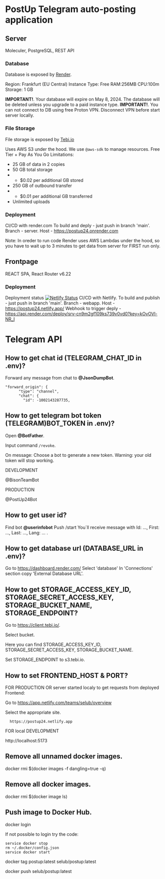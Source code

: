# PostUp Telegram auto-posting application

## Server

Moleculer, PostgreSQL,
REST API

### Database

Database is exposed by [Render](https://render.com/).

Region: Frankfurt (EU Central)
Instance Type: Free RAM:256MB CPU:100m Storage: 1 GB

**IMPORTANT!**. Your database will expire on May 8, 2024. The database will be deleted unless you upgrade to a paid instance type.
**IMPORTANT!**. You can not connect to DB using free Proton VPN. Disconnect VPN before start server locally.

### File Storage

File storage is exposed by [Tebi.io](https://tebi.io/)

Uses AWS S3 under the hood. We use <code>@aws-sdk</code> to manage resources.
Free Tier + Pay As You Go Limitations:

- 25 GB of data in 2 copies
- 50 GB total storage
- - $0.02 per additional GB stored
- 250 GB of outbound transfer
- - $0.01 per additional GB transferred
- Unlimited uploads

### Deployment

CI/CD with render.com
To build and deply - just push in branch 'main'.
Branch - server.
Host - https://postup24.onrender.com

Note: In oreder to run code Render uses AWS Lambdas under the hood, so you have to wait up to 3 minutes to get data from server for FIRST run only.

## Frontpage

REACT SPA, React Router v6.22

### Deployment

Deployment status [![Netlify Status](https://api.netlify.com/api/v1/badges/de3cb262-c7e4-4eac-8e24-c97d6bf3151b/deploy-status)](https://app.netlify.com/sites/postup24/deploys)
CI/CD with Netlify.
To build and publish - just push in branch 'main'.
Branch - webapp.
Host - https://postup24.netlify.app/
Webhook to trigger deply - https://api.render.com/deploy/srv-cn9m2gf109ks739v0vd0?key=kOvOVl-NR_I

# Telegram API

## How to get chat id (TELEGRAM_CHAT_ID in .env)?

Forward any message from chat to **@JsonDumpBot**.

```
"forward_origin": {
      "type": "channel",
      "chat": {
        "id": -1002143287735,
```

## How to get telegram bot token (TELEGRAM)BOT_TOKEN in .env)?

Open **@BotFather**.

Input command <code>/revoke</code>.

On message: Choose a bot to generate a new token. Warning: your old token will stop working.

DEVELOPMENT

@BisonTeamBot

PRODUCTION

@PostUp24Bot

## How to get user id?

Find bot **@userinfobot**
Push /start
You`ll receive message with Id: ..., First: ..., Last: ..., Lang: ... .

## How to get database url (DATABASE_URL in .env)?

Go to https://dashboard.render.com/
Select 'database'
In 'Connections' section copy 'External Database URL'.

## How to get STORAGE_ACCESS_KEY_ID, STORAGE_SECRET_ACCESS_KEY, STORAGE_BUCKET_NAME, STORAGE_ENDPOINT?

Go to https://client.tebi.io/.

Select bucket.

Here you can find STORAGE_ACCESS_KEY_ID, STORAGE_SECRET_ACCESS_KEY, STORAGE_BUCKET_NAME.

Set STORAGE_ENDPOINT to s3.tebi.io.

## How to set FRONTEND_HOST & PORT?

FOR PRODUCTION OR server started localy to get requests from deployed Frontend:

Go to https://app.netlify.com/teams/selub/overview

Select the appropriate site.

      https://postup24.netlify.app

FOR local DEVELOPMENT

http://localhost:5173

## Remove all unnamed docker images.

docker rmi $(docker images -f dangling=true -q)

## Remove all docker images.

docker rmi $(docker image ls)

## Push image to Docker Hub.

docker login

If not possible to login try the code:

```
service docker stop
rm ~/.docker/config.json
service docker start
```

docker tag postup:latest selub/postup:latest

docker push selub/postup:latest
